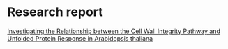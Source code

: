 # Research report 

[Investigating the Relationship between the Cell Wall Integrity Pathway and Unfolded Protein Response in Arabidopsis thaliana](https://docs.google.com/document/d/1LMkneIrE6PeeP807Cxh1mwAMKyqmNZ66/edit)

